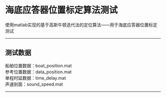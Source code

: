 # 海底应答器位置标定算法测试
使用matlab实现的基于高斯牛顿迭代法的定位算法——用于海底应答器位置标定测试

---
## 测试数据
船舶位置数据：boat_position.mat<br>
参考位置数据：data_position.mat<br>
单程时延数据：time_delay.mat<br>
声速剖面：sound_speed.mat<br>

---

